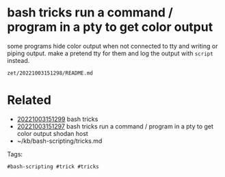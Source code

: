 # bash tricks run a command / program in a pty to get color output
some programs hide color output when not connected to tty and writing or piping output.
make a pretend tty for them and log the output with `script` instead.

` zet/20221003151298/README.md `

# Related

- [20221003151299](/zet/20221003151299/README.md) bash tricks
- [20221003151297](/zet/20221003151297/README.md) bash tricks run a command / program in a pty to get color output shodan host
- ~/kb/bash-scripting/tricks.md

Tags:

    #bash-scripting #trick #tricks 
